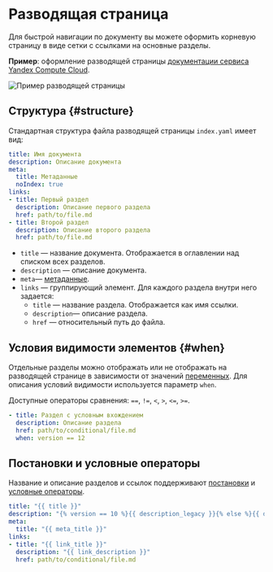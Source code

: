 # Разводящая страница

Для быстрой навигации по документу вы можете оформить корневую страницу в виде сетки с ссылками на основные разделы.

**Пример**: оформление разводящей страницы [документации сервиса Yandex Compute Cloud](https://cloud.yandex.ru/docs/compute/).

![Пример разводящей страницы](../_images/leading.jpg)

## Структура {#structure}

Стандартная структура файла разводящей страницы `index.yaml` имеет вид:

```yaml
title: Имя документа
description: Описание документа
meta:
  title: Метаданные
  noIndex: true
links:
- title: Первый раздел
  description: Описание первого раздела
  href: path/to/file.md
- title: Второй раздел
  description: Описание второго раздела
  href: path/to/file.md
```
* `title` — название документа. Отображается в оглавлении над списком всех разделов.
* `description` — описание документа.
* `meta`— [метаданные](../syntax/meta.md#meta).
* `links` — группирующий элемент. Для каждого раздела внутри него задается:
    * `title` — название раздела. Отображается как имя ссылки.
    * `description`— описание раздела.
    * `href` — относительный путь до файла.

## Условия видимости элементов {#when}

Отдельные разделы можно отображать или не отображать на разводящей странице в зависимости от значений [переменных](../syntax/vars.md). Для описания условий видимости используется параметр `when`.

Доступные операторы сравнения: `==`, `!=`, `<`, `>`, `<=`, `>=`.

```yaml
- title: Раздел с условным вхождением
  description: Описание раздела
  href: path/to/conditional/file.md
  when: version == 12
```

## Постановки и условные операторы

Название и описание разделов и ссылок поддерживают [постановки](../syntax/vars#subtitudes) и [условные операторы](../syntax/vars#conditions).

```yaml
title: "{{ title }}"
description: "{% version == 10 %}{{ description_legacy }}{% else %}{{ description }}"
meta:
  title: "{{ meta_title }}"
links:
- title: "{{ link_title }}"
  description: "{{ link_description }}"
  href: path/to/conditional/file.md
```
